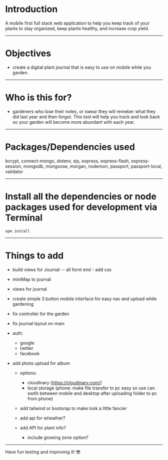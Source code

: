 # Introduction

A mobile first full stack web application to help you keep track of your plants to stay organized, keep plants healthy, and increase crop yield. 

---

# Objectives

- create a digital plant journal that is easy to use on mobile while you garden. 

---

# Who is this for? 

- gardeners who lose their notes, or swear they will remeber what they did last year and then forgot. This tool will help you track and look back so your garden will become more abundant with each year. 

---

# Packages/Dependencies used 

bcrypt, connect-mongo, dotenv, ejs, express, express-flash, express-session, mongodb, mongoose, morgan, nodemon, passport, passport-local, validator

---

# Install all the dependencies or node packages used for development via Terminal

`npm install` 

---

# Things to add

- build views for Journal -- all fornt end - add css
- miniMap to journal
- views for journal
- create simple 3 button mobile interface for easy nav and upload while gardening

- fix controller for the garden 
- fix journal layout on main

- auth:
    - google
    - twitter
    - facebook
- add photo upload for album
  - options:
    - cloudinary (https://cloudinary.com/)
    - local storage 
          (phone: make file transfer to pc easy so use can swtih between mobile and desktop after uploading folder to pc from phone)

  - add tailwind or bootsrap to make look a little fancier
  - add api for wheather?
  - add API for plant info?
    - include growing zone option?
 ---
 
 Have fun testing and improving it! 😎


